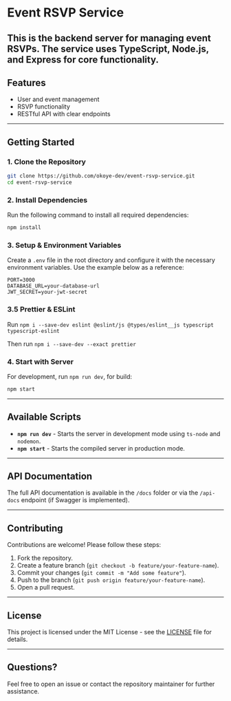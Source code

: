 # Event RSVP Service

## This is the backend server for managing event RSVPs. The service uses **TypeScript**, **Node.js**, and **Express** for core functionality.

## Features

- User and event management
- RSVP functionality
- RESTful API with clear endpoints

---

## Getting Started

### 1. Clone the Repository

```bash
git clone https://github.com/okoye-dev/event-rsvp-service.git
cd event-rsvp-service
```

### 2. Install Dependencies

Run the following command to install all required dependencies:

```bash
npm install
```

### 3. Setup & Environment Variables

Create a `.env` file in the root directory and configure it with the necessary environment variables. Use the example below as a reference:

```
PORT=3000
DATABASE_URL=your-database-url
JWT_SECRET=your-jwt-secret
```

### 3.5 Prettier & ESLint

Run `npm i --save-dev eslint @eslint/js @types/eslint__js typescript typescript-eslint`

Then run `npm i --save-dev --exact prettier`

### 4. Start with Server

For development, run `npm run dev`, for build:

```bash
npm start
```

---

## Available Scripts

- **`npm run dev`** - Starts the server in development mode using `ts-node` and `nodemon`.
- **`npm start`** - Starts the compiled server in production mode.

---

## API Documentation

The full API documentation is available in the `/docs` folder or via the `/api-docs` endpoint (if Swagger is implemented).

---

## Contributing

Contributions are welcome! Please follow these steps:

1. Fork the repository.
2. Create a feature branch (`git checkout -b feature/your-feature-name`).
3. Commit your changes (`git commit -m "Add some feature"`).
4. Push to the branch (`git push origin feature/your-feature-name`).
5. Open a pull request.

---

## License

This project is licensed under the MIT License - see the [LICENSE](LICENSE) file for details.

---

## Questions?

Feel free to open an issue or contact the repository maintainer for further assistance.

```

```
